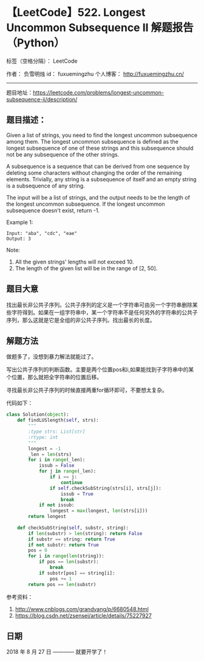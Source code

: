 # 【LeetCode】522. Longest Uncommon Subsequence II 解题报告（Python）

标签（空格分隔）： LeetCode

作者： 		负雪明烛 
id：				fuxuemingzhu
个人博客：	http://fuxuemingzhu.cn/

---

题目地址：https://leetcode.com/problems/longest-uncommon-subsequence-ii/description/

## 题目描述：

Given a list of strings, you need to find the longest uncommon subsequence among them. The longest uncommon subsequence is defined as the longest subsequence of one of these strings and this subsequence should not be any subsequence of the other strings.

A subsequence is a sequence that can be derived from one sequence by deleting some characters without changing the order of the remaining elements. Trivially, any string is a subsequence of itself and an empty string is a subsequence of any string.

The input will be a list of strings, and the output needs to be the length of the longest uncommon subsequence. If the longest uncommon subsequence doesn't exist, return -1.

Example 1:

    Input: "aba", "cdc", "eae"
    Output: 3

Note:

1. All the given strings' lengths will not exceed 10.
1. The length of the given list will be in the range of [2, 50].


## 题目大意

找出最长非公共子序列。公共子序列的定义是一个字符串可由另一个字符串删除某些字符得到。如果在一组字符串中，某一个字符串不是任何另外的字符串的公共子序列，那么这就是它是全组的非公共子序列。找出最长的长度。


## 解题方法

做题多了，没想到暴力解法就能过了。

写出公共子序列的判断函数。主要是两个位置pos和i,如果能找到子字符串中的某个位置，那么就把全字符串的位置后移。

寻找最长非公共子序列的时候直接两重for循环即可，不要想太复杂。


代码如下：

```python
class Solution(object):
    def findLUSlength(self, strs):
        """
        :type strs: List[str]
        :rtype: int
        """
        longest = -1
        _len = len(strs)
        for i in range(_len):
            issub = False
            for j in range(_len):
                if i == j:
                    continue
                if self.checkSubString(strs[i], strs[j]):
                    issub = True
                    break
            if not issub:
                longest = max(longest, len(strs[i]))
        return longest
        
    def checkSubString(self, substr, string):
        if len(substr) > len(string): return False
        if substr == string: return True
        if not substr: return True
        pos = 0
        for i in range(len(string)):
            if pos == len(substr):
                break
            if substr[pos] == string[i]:
                pos += 1
        return pos == len(substr)
```

参考资料：

1. http://www.cnblogs.com/grandyang/p/6680548.html
1. https://blog.csdn.net/zsensei/article/details/75227927

## 日期

2018 年 8 月 27 日 ———— 就要开学了！


  [1]: https://s3-lc-upload.s3.amazonaws.com/uploads/2018/08/22/fivetrees.png
  [2]: https://blog.csdn.net/fuxuemingzhu/article/details/81748335
  [3]: http://ww2.sinaimg.cn/bmiddle/006x6MW7jw1fawdiy39nqj305i05iaa2.jpg